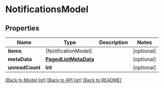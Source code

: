 # NotificationsModel

## Properties
Name | Type | Description | Notes
------------ | ------------- | ------------- | -------------
**items** | [NotificationModel] |  | [optional] 
**metaData** | [**PagedListMetaData**](PagedListMetaData.md) |  | [optional] 
**unreadCount** | **Int** |  | [optional] 

[[Back to Model list]](../README.md#documentation-for-models) [[Back to API list]](../README.md#documentation-for-api-endpoints) [[Back to README]](../README.md)


